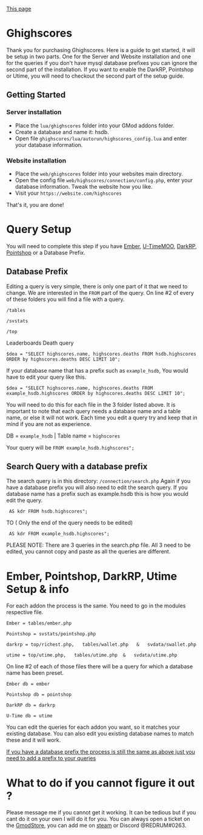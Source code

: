 [This page](https://gist.github.com/REDRUM112/dafc941d8fb23c16fa03f3928205120b)

# Ghighscores

Thank you for purchasing Ghighscores. Here is a guide to get started, it will be setup in two parts. One for the Server and Website installation and one for the queries if you don't have mysql database prefixes you can ignore the second part of the installation.
If you want to enable the DarkRP, Pointshop or Utime, you will need to checkout the second part of the setup guide.

## Getting Started

### Server installation
* Place the `lua/ghighscores` folder into your GMod addons folder.
* Create a database and name it: hsdb.
* Open file `ghighscores/lua/autorun/highscores_config.lua` and enter your database information.

### Website installation
* Place the `web/ghighscores` folder into your websites main directory.
* Open the config file `web/highscores/connection/config.php`, enter your database information.
  Tweak the website how you like.
* Visit your `https://website.com/highscores`

That's it, you are done!

# Query Setup

You will need to complete this step if you have [Ember](https://www.gmodstore.com/market/view/ember-donation-system-bans-loading-screen-landing-index-page), [U-TimeMOO](https://forums.ulyssesmod.net/index.php/topic,9905.msg50951.html#msg50951), [DarkRP](https://github.com/FPtje/DarkRP), [Pointshop](https://pointshop.burt0n.net/) or a Database Prefix.


## Database Prefix
Editing a query is very simple, there is only one part of it that we need to change. We are interested in the `FROM` part of the query.
On line #2 of every of these folders you will find a file with a query.

`/tables`

`/svstats`

`/top`

Leaderboards Death query
```
$dea = "SELECT highscores.name, highscores.deaths FROM hsdb.highscores ORDER by highscores.deaths DESC LIMIT 10"; 
```

If your database name that has a prefix such as `example_hsdb`, You would have to edit your query like this.

```
$dea = "SELECT highscores.name, highscores.deaths FROM example_hsdb.highscores ORDER by highscores.deaths DESC LIMIT 10"; 
```

You will need to do this for each file in the 3 folder listed above.
It is important to note that each query needs a database name and a table name, or else it will not work.
Each time you edit a query try and keep that in mind if you are not as experience.

DB = `example_hsdb` | Table name = `highscores` 

Your query will be `FROM example_hsdb.highscores";`

## Search Query with a database prefix
The search query is in this directory: `/connection/search.php`
Again if you have a database prefix you will also need to edit the search query.
If you database name has a prefix such as example.hsdb this is how you would edit the query.

```
 AS kdr FROM hsdb.highscores";
```
TO ( Only the end of the query needs to be edited)
```
 AS kdr FROM example_hsdb.highscores";
```

PLEASE NOTE: There are 3 queries in the search.php file. All 3 need to be edited, you cannot copy and paste as all the queries are different.

# Ember, Pointshop, DarkRP, Utime Setup & info
For each addon the process is the same.
You need to go in the modules respective file.

`Ember = tables/ember.php`

`Pointshop = svstats/pointshop.php`

`darkrp = top/richest.php,   tables/wallet.php   &   svdata/swallet.php`

`utime = top/utime.php,   tables/utime.php  &   svdata/utime.php`

On line #2 of each of those files there will be a query for which a database name has been preset.

`Ember db = ember`

`Pointshop db = pointshop`

`DarkRP db = darkrp`

`U-Time db = utime`

You can edit the queries for each addon you want, so it matches your existing database. 
You can also edit you existing database names to match these and it will work.

[If you have a database prefix the process is still the same as above just you need to add a prefix to your queries](https://gist.github.com/REDRUM112/dafc941d8fb23c16fa03f3928205120b#database-prefix)

# What to do if you cannot figure it out ?
Please message me if you cannot get it working. It can be tedious but if you cant do it on your own I will do it for you.
You can always open a ticket on the [GmodStore](https://www.gmodstore.com/users/m4er), you can add me on [steam](https://steamcommunity.com/id/M4er/) or Discord @REDRUM#0263.